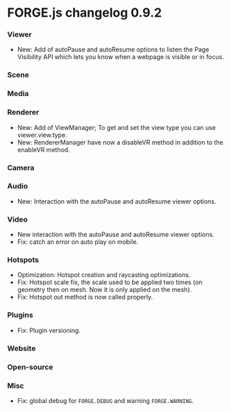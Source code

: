 # FORGE.js changelog 0.9.2

### Viewer

- New: Add of autoPause and autoResume options to listen the Page Visibility API which lets you know when a webpage is visible or in focus.

### Scene


### Media


### Renderer

- New: Add of ViewManager; To get and set the view type you can use viewer.view.type.
- New: RendererManager have now a disableVR method in addition to the enableVR method.

### Camera


### Audio

- New: Interaction with the autoPause and autoResume viewer options.

### Video

- New interaction with the autoPause and autoResume viewer options.
- Fix: catch an error on auto play on mobile.

### Hotspots

- Optimization: Hotspot creation and raycasting optimizations.
- Fix: Hotspot scale fix, the scale used to be applied two times (on geometry then on mesh. Now it is only applied on the mesh).
- Fix: Hotspot out method is now called properly.

### Plugins

- Fix: Plugin versioning.

### Website


### Open-source


### Misc

- Fix: global debug for `FORGE.DEBUG` and warning `FORGE.WARNING`.
